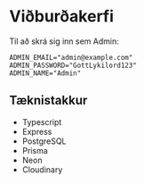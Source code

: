 # Viðburðakerfi

Til að skrá sig inn sem Admin:

```
ADMIN_EMAIL="admin@example.com"
ADMIN_PASSWORD="GottLykilord123"
ADMIN_NAME="Admin"
```

## Tæknistakkur
+ Typescript
+ Express
+ PostgreSQL
+ Prisma
+ Neon
+ Cloudinary

